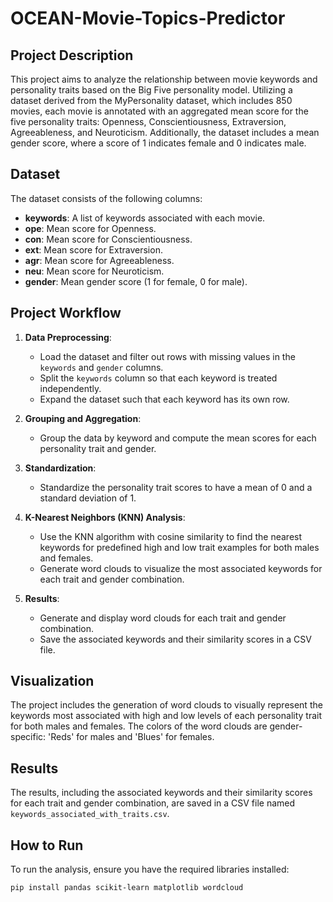 # OCEAN-Movie-Topics-Predictor

## Project Description

This project aims to analyze the relationship between movie keywords and personality traits based on the Big Five personality model. Utilizing a dataset derived from the MyPersonality dataset, which includes 850 movies, each movie is annotated with an aggregated mean score for the five personality traits: Openness, Conscientiousness, Extraversion, Agreeableness, and Neuroticism. Additionally, the dataset includes a mean gender score, where a score of 1 indicates female and 0 indicates male.

## Dataset

The dataset consists of the following columns:
- **keywords**: A list of keywords associated with each movie.
- **ope**: Mean score for Openness.
- **con**: Mean score for Conscientiousness.
- **ext**: Mean score for Extraversion.
- **agr**: Mean score for Agreeableness.
- **neu**: Mean score for Neuroticism.
- **gender**: Mean gender score (1 for female, 0 for male).

## Project Workflow

1. **Data Preprocessing**:
   - Load the dataset and filter out rows with missing values in the `keywords` and `gender` columns.
   - Split the `keywords` column so that each keyword is treated independently.
   - Expand the dataset such that each keyword has its own row.

2. **Grouping and Aggregation**:
   - Group the data by keyword and compute the mean scores for each personality trait and gender.

3. **Standardization**:
   - Standardize the personality trait scores to have a mean of 0 and a standard deviation of 1.

4. **K-Nearest Neighbors (KNN) Analysis**:
   - Use the KNN algorithm with cosine similarity to find the nearest keywords for predefined high and low trait examples for both males and females.
   - Generate word clouds to visualize the most associated keywords for each trait and gender combination.

5. **Results**:
   - Generate and display word clouds for each trait and gender combination.
   - Save the associated keywords and their similarity scores in a CSV file.

## Visualization

The project includes the generation of word clouds to visually represent the keywords most associated with high and low levels of each personality trait for both males and females. The colors of the word clouds are gender-specific: 'Reds' for males and 'Blues' for females.

## Results

The results, including the associated keywords and their similarity scores for each trait and gender combination, are saved in a CSV file named `keywords_associated_with_traits.csv`.

## How to Run

To run the analysis, ensure you have the required libraries installed:

```bash
pip install pandas scikit-learn matplotlib wordcloud
